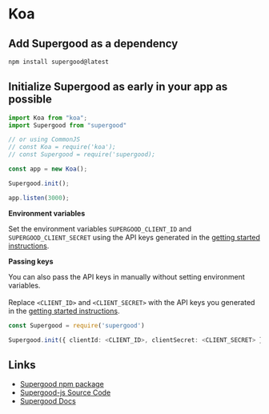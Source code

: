 # Koa

## Add Supergood as a dependency

```bash
npm install supergood@latest
```

## Initialize Supergood as early in your app as possible

```typescript
import Koa from "koa";
import Supergood from "supergood"

// or using CommonJS
// const Koa = require('koa');
// const Supergood = require('supergood);

const app = new Koa();

Supergood.init();

app.listen(3000);
```

**Environment variables**

Set the environment variables `SUPERGOOD_CLIENT_ID` and `SUPERGOOD_CLIENT_SECRET` using the API keys generated in the [getting started instructions](../../getting-started.md).

**Passing keys**

You can also pass the API keys in manually without setting environment variables.\
\
Replace `<CLIENT_ID>` and `<CLIENT_SECRET>` with the API keys you generated in the [getting started instructions](../../getting-started.md).

```typescript
const Supergood = require('supergood')

Supergood.init({ clientId: <CLIENT_ID>, clientSecret: <CLIENT_SECRET> })
```

## Links

* [Supergood npm package](https://www.npmjs.com/package/supergood)
* [Supergood-js Source Code](https://github.com/supergoodsystems/supergood-js)
* [Supergood Docs](https://docs.supergood.ai)
